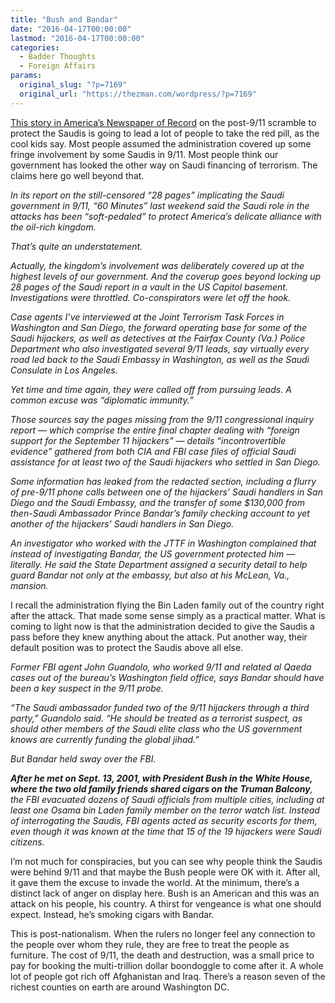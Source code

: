 ```yaml
---
title: "Bush and Bandar"
date: "2016-04-17T00:00:00"
lastmod: "2016-04-17T00:00:00"
categories:
  - Badder Thoughts
  - Foreign Affairs
params:
  original_slug: "?p=7169"
  original_url: "https://thezman.com/wordpress/?p=7169"
---
```


<a
href="http://nypost.com/2016/04/17/how-us-covered-up-saudi-role-in-911/"
rel="noopener" target="_blank">This story in America’s Newspaper of
Record</a> on the post-9/11 scramble to protect the Saudis is going to
lead a lot of people to take the red pill, as the cool kids say. Most
people assumed the administration covered up some fringe involvement by
some Saudis in 9/11. Most people think our government has looked the
other way on Saudi financing of terrorism. The claims here go well
beyond that.

*In its report on the still-censored “28 pages” implicating the Saudi
government in 9/11, “60 Minutes” last weekend said the Saudi role in the
attacks has been “soft-pedaled” to protect America’s delicate alliance
with the oil-rich kingdom.*

*That’s quite an understatement.*

*Actually, the kingdom’s involvement was deliberately covered up at the
highest levels of our government. And the coverup goes beyond locking up
28 pages of the Saudi report in a vault in the US Capitol basement.
Investigations were throttled. Co-conspirators were let off the hook.*

*Case agents I’ve interviewed at the Joint Terrorism Task Forces in
Washington and San Diego, the forward operating base for some of the
Saudi hijackers, as well as detectives at the Fairfax County (Va.)
Police Department who also investigated several 9/11 leads, say
virtually every road led back to the Saudi Embassy in Washington, as
well as the Saudi Consulate in Los Angeles.*

*Yet time and time again, they were called off from pursuing leads. A
common excuse was “diplomatic immunity.”*

*Those sources say the pages missing from the 9/11 congressional inquiry
report — which comprise the entire final chapter dealing with “foreign
support for the September 11 hijackers” — details “incontrovertible
evidence” gathered from both CIA and FBI case files of official Saudi
assistance for at least two of the Saudi hijackers who settled in San
Diego.*

*Some information has leaked from the redacted section, including a
flurry of pre-9/11 phone calls between one of the hijackers’ Saudi
handlers in San Diego and the Saudi Embassy, and the transfer of some
$130,000 from then-Saudi Ambassador Prince Bandar’s family checking
account to yet another of the hijackers’ Saudi handlers in San Diego.*

*An investigator who worked with the JTTF in Washington complained that
instead of investigating Bandar, the US government protected him —
literally. He said the State Department assigned a security detail to
help guard Bandar not only at the embassy, but also at his McLean, Va.,
mansion.*

I recall the administration flying the Bin Laden family out of the
country right after the attack. That made some sense simply as a
practical matter. What is coming to light now is that the administration
decided to give the Saudis a pass before they knew anything about the
attack. Put another way, their default position was to protect the
Saudis above all else.

*Former FBI agent John Guandolo, who worked 9/11 and related al Qaeda
cases out of the bureau’s Washington field office, says Bandar should
have been a key suspect in the 9/11 probe.*

*“The Saudi ambassador funded two of the 9/11 hijackers through a third
party,” Guandolo said. “He should be treated as a terrorist suspect, as
should other members of the Saudi elite class who the US government
knows are currently funding the global jihad.”*

*But Bandar held sway over the FBI.*

***After he met on Sept. 13, 2001, with President Bush in the White
House, where the two old family friends shared cigars on the Truman
Balcony**, the FBI evacuated dozens of Saudi officials from multiple
cities, including at least one Osama bin Laden family member on the
terror watch list. Instead of interrogating the Saudis, FBI agents acted
as security escorts for them, even though it was known at the time that
15 of the 19 hijackers were Saudi citizens.*

I’m not much for conspiracies, but you can see why people think the
Saudis were behind 9/11 and that maybe the Bush people were OK with it.
After all, it gave them the excuse to invade the world. At the minimum,
there’s a distinct lack of anger on display here. Bush is an American
and this was an attack on his people, his country. A thirst for
vengeance is what one should expect. Instead, he’s smoking cigars with
Bandar.

This is post-nationalism. When the rulers no longer feel any connection
to the people over whom they rule, they are free to treat the people as
furniture. The cost of 9/11, the death and destruction, was a small
price to pay for booking the multi-trillion dollar boondoggle to come
after it. A whole lot of people got rich off Afghanistan and Iraq.
There’s a reason seven of the richest counties on earth are around
Washington DC.
